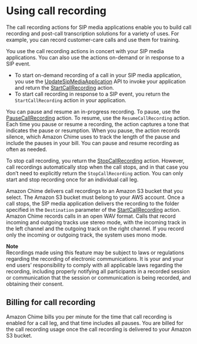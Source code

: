 # Using call recording<a name="sip-apps-call-record"></a>

The call recording actions for SIP media applications enable you to build call recording and post\-call transcription solutions for a variety of uses\. For example, you can record customer\-care calls and use them for training\.

You use the call recording actions in concert with your SIP media applications\. You can also use the actions on\-demand or in response to a SIP event\. 
+ To start on\-demand recording of a call in your SIP media application, you use the [UpdateSipMediaApplication](https://docs.aws.amazon.com/chime/latest/APIReference/API_UpdateSipMediaApplication.html) API to invoke your application and return the [StartCallRecording](https://docs.aws.amazon.com/chime/latest/APIReference/API_StartCallRecording.html) action\. 
+ To start call recording in response to a SIP event, you return the `StartCallRecording` action in your application\. 

You can pause and resume an in\-progress recording\. To pause, use the [PauseCallRecording](https://docs.aws.amazon.com/chime/latest/APIReference/API_PauseCallRecording.html) action\. To resume, use the `ResumeCallRecording` action\. Each time you pause or resume a recording, the action captures a tone that indicates the pause or resumption\. When you pause, the action records silence, which Amazon Chime uses to track the length of the pause and include the pauses in your bill\. You can pause and resume recording as often as needed\. 

To stop call recording, you return the [StopCallRecording](https://docs.aws.amazon.com/chime/latest/APIReference/API_StopCallRecording.html) action\. However, call recordings automatically stop when the call stops, and in that case you don’t need to explicitly return the `StopCallRecording` action\. You can only start and stop recording once for an individual call leg\.

Amazon Chime delivers call recordings to an Amazon S3 bucket that you select\. The Amazon S3 bucket must belong to your AWS account\. Once a call stops, the SIP media application delivers the recording to the folder specified in the `Destination` parameter of the [StartCallRecording](start-call-recording.md) action\. Amazon Chime records calls in an open WAV format\. Calls that record incoming and outgoing tracks use stereo mode, with the incoming track in the left channel and the outgoing track on the right channel\. If you record only the incoming or outgoing track, the system uses mono mode\.

**Note**  
Recordings made using this feature may be subject to laws or regulations regarding the recording of electronic communications\. It is your and your end users’ responsibility to comply with all applicable laws regarding the recording, including properly notifying all participants in a recorded session or communication that the session or communication is being recorded, and obtaining their consent\.

## Billing for call recording<a name="call-billing"></a>

Amazon Chime bills you per minute for the time that call recording is enabled for a call leg, and that time includes all pauses\. You are billed for the call recording usage once the call recording is delivered to your Amazon S3 bucket\.